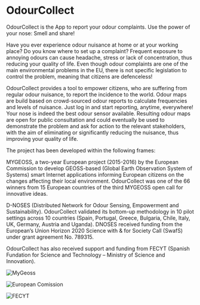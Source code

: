 # OdourCollect

OdourCollect is the App to report your odour complaints. Use the power of your nose: Smell and share!

Have you ever experience odour nuisance at home or at your working place? Do you know where to set up a complaint? Frequent exposure to annoying odours can cause headache, stress or lack of concentration, thus reducing your quality of life. Even though odour complaints are one of the main environmental problems in the EU, there is not specific legislation to control the problem, meaning that citizens are defenceless!

OdourCollect provides a tool to empower citizens, who are suffering from regular odour nuisance, to report the incidence to the world. Odour maps are build based on crowd-sourced odour reports to calculate frequencies and levels of nuisance. Just log in and start reporting, anytime, everywhere! Your nose is indeed the best odour sensor available. Resulting odour maps are open for public consultation and could eventually be used to demonstrate the problem and ask for action to the relevant stakeholders, with the aim of eliminating or significantly reducing the nuisance, thus improving your quality of life.

The project has been developed within the following frames:

MYGEOSS, a two-year European project (2015-2016) by the European Commission to develop GEOSS-based (Global Earth Observation System of Systems) smart Internet applications informing European citizens on the changes affecting their local environment. OdourCollect was one of the 66 winners from 15 European countries of the third MYGEOSS open call for innovative ideas.

D-NOSES (Distributed Network for Odour Sensing, Empowerment and Sustainability). OdourCollect validated its bottom-up methodology in 10 pilot settings across 10 countries (Spain, Portugal, Greece, Bulgaria, Chile, Italy, UK, Germany, Austria and Uganda). DNOSES received funding from the European’s Union Horizon 2020 Science with & for Society Call (SwafS) under grant agreement No. 789315.

OdourCollect has also received support and funding from FECYT (Spanish Fundation for Science and Technology – Ministry of Science and Innovation).

![MyGeoss](https://user-images.githubusercontent.com/83209147/161876431-a4ec7948-dd4c-458d-91ee-6386e06db677.png)

![European Comission](https://user-images.githubusercontent.com/83209147/161876480-c2b8219e-acbe-40c4-b3a6-c0f6424c58a3.png)

![FECYT](https://user-images.githubusercontent.com/83209147/161876551-19a76315-8033-4c10-874a-04d80bb0260a.png)
